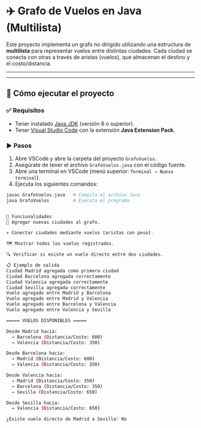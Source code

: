 # ✈️ Grafo de Vuelos en Java (Multilista)

Este proyecto implementa un grafo no dirigido utilizando una estructura de **multilista** para representar vuelos entre distintas ciudades. Cada ciudad se conecta con otras a través de aristas (vuelos), que almacenan el destino y el costo/distancia.

---


---

## 🚀 Cómo ejecutar el proyecto

### ✅ Requisitos

- Tener instalado [Java JDK](https://jdk.java.net/) (versión 8 o superior).
- Tener [Visual Studio Code](https://code.visualstudio.com/) con la extensión **Java Extension Pack**.

### ▶️ Pasos

1. Abre VSCode y abre la carpeta del proyecto `GrafoVuelos`.
2. Asegúrate de tener el archivo `GrafoVuelos.java` con el código fuente.
3. Abre una terminal en VSCode (menú superior: `Terminal → Nueva terminal`).
4. Ejecuta los siguientes comandos:

```bash
javac GrafoVuelos.java   # Compila el archivo Java
java GrafoVuelos         # Ejecuta el programa


📌 Funcionalidades
📍 Agregar nuevas ciudades al grafo.

✈️ Conectar ciudades mediante vuelos (aristas con peso).

🗺️ Mostrar todos los vuelos registrados.

🔍 Verificar si existe un vuelo directo entre dos ciudades.

📋 Ejemplo de salida
Ciudad Madrid agregada como primera ciudad
Ciudad Barcelona agregada correctamente
Ciudad Valencia agregada correctamente
Ciudad Sevilla agregada correctamente
Vuelo agregado entre Madrid y Barcelona
Vuelo agregado entre Madrid y Valencia
Vuelo agregado entre Barcelona y Valencia
Vuelo agregado entre Valencia y Sevilla

===== VUELOS DISPONIBLES =====

Desde Madrid hacia:
  → Barcelona (Distancia/Costo: 600)
  → Valencia (Distancia/Costo: 350)

Desde Barcelona hacia:
  → Madrid (Distancia/Costo: 600)
  → Valencia (Distancia/Costo: 350)

Desde Valencia hacia:
  → Madrid (Distancia/Costo: 350)
  → Barcelona (Distancia/Costo: 350)
  → Sevilla (Distancia/Costo: 650)

Desde Sevilla hacia:
  → Valencia (Distancia/Costo: 650)

¿Existe vuelo directo de Madrid a Sevilla? No
